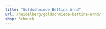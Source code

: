 ```yaml
---
title: "Goldschmiede Bettina Arnd"
url: /heidelberg/goldschmiede-bettina-arnd/
shop: Schmuck
---
```

